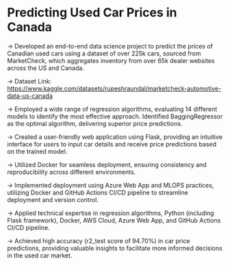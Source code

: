# Predicting Used Car Prices in Canada

-> Developed an end-to-end data science project to predict the prices of Canadian used cars using a dataset of over 225k cars, sourced from MarketCheck, which aggregates inventory from over 65k dealer websites across the US and Canada.

-> Dataset Link: https://www.kaggle.com/datasets/rupeshraundal/marketcheck-automotive-data-us-canada 

-> Employed a wide range of regression algorithms, evaluating 14 different models to identify the most effective approach. Identified BaggingRegressor as the optimal algorithm, delivering superior price predictions.

-> Created a user-friendly web application using Flask, providing an intuitive interface for users to input car details and receive price predictions based on the trained model.

-> Utilized Docker for seamless deployment, ensuring consistency and reproducibility across different environments.

-> Implemented deployment using Azure Web App and MLOPS practices, utilizing Docker and GitHub Actions CI/CD pipeline to streamline deployment and version control.

-> Applied technical expertise in regression algorithms, Python (including Flask framework), Docker, AWS Cloud, Azure Web App, and GitHub Actions CI/CD pipeline.

-> Achieved high accuracy (r2_test score of 94.70%) in car price predictions, providing valuable insights to facilitate more informed decisions in the used car market.
